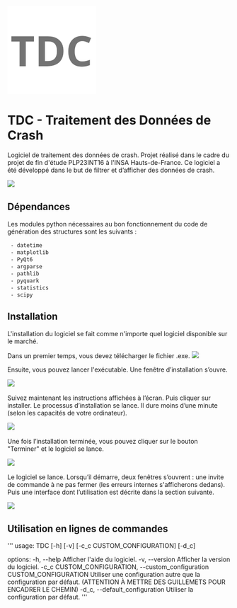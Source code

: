 ![Lattybrides logo](/ressources/logo.png?raw=true)

# TDC - Traitement des Données de Crash
Logiciel de traitement des données de crash. Projet réalisé dans le cadre du projet de fin d'étude PLP23INT16 à l'INSA Hauts-de-France. Ce logiciel a été développé dans le but de filtrer et d’afficher des données de crash.

<img src="https://github.com/AdrienHerman/TDC_traitement_des_Donnees_de_Crash/ressources/courbe.png" width="350">

## Dépendances
Les modules python nécessaires au bon fonctionnement du code de génération des structures sont les suivants :
```
 - datetime
 - matplotlib
 - PyQt6
 - argparse
 - pathlib
 - pyquark
 - statistics
 - scipy
```

## Installation
L'installation du logiciel se fait comme n'importe quel logiciel disponible sur le marché. 

Dans un premier temps, vous devez télécharger le fichier .exe.
<img src="https://github.com/AdrienHerman/TDC_traitement_des_Donnees_de_Crash/ressources/fichier_exe.png" width="350">

Ensuite, vous pouvez lancer l'exécutable. Une fenêtre d’installation s’ouvre.

<img src="https://github.com/AdrienHerman/TDC_traitement_des_Donnees_de_Crash/ressources/fenetre_installation.png" width="350">

Suivez maintenant les instructions affichées à l’écran. Puis cliquer sur installer. Le processus d’installation se lance. Il dure moins d’une minute (selon les capacités de votre ordinateur).

<img src="https://github.com/AdrienHerman/TDC_traitement_des_Donnees_de_Crash/ressources/insatallation_en_cours.png" width="350">

Une fois l’installation terminée, vous pouvez cliquer sur le bouton "Terminer" et le logiciel se lance.

<img src="https://github.com/AdrienHerman/TDC_traitement_des_Donnees_de_Crash/ressources/fin_installation.png" width="350">

Le logiciel se lance. Lorsqu’il démarre, deux fenêtres s’ouvrent : une invite de commande à ne pas fermer (les erreurs internes s'afficherons dedans). Puis une interface dont l’utilisation est décrite dans la section suivante.

<img src="https://github.com/AdrienHerman/TDC_traitement_des_Donnees_de_Crash/ressources/interface.png" width="350">

## Utilisation en lignes de commandes
'''
usage: TDC [-h] [-v] [-c_c CUSTOM_CONFIGURATION] [-d_c]

options:
  -h, --help            Afficher l'aide du logiciel.
  -v, --version         Afficher la version du logiciel.
  -c_c CUSTOM_CONFIGURATION, --custom_configuration CUSTOM_CONFIGURATION
                        Utiliser une configuration autre que la configuration par défaut. (ATTENTION À METTRE DES
                        GUILLEMETS POUR ENCADRER LE CHEMIN)
  -d_c, --default_configuration
                        Utiliser la configuration par défaut.
 '''

